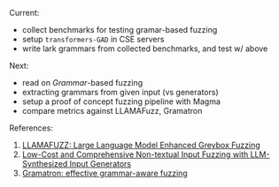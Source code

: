 Current:

- collect benchmarks for testing gramar-based fuzzing
- setup `transformers-GAD` in CSE servers
- write lark grammars from collected benchmarks, and test w/ above

Next:

- read on _Grammar_-based fuzzing
- extracting grammars from given input (vs generators)
- setup a proof of concept fuzzing pipeline with Magma
- compare metrics against LLAMAFuzz, Gramatron

References:

1. [LLAMAFUZZ: Large Language Model Enhanced Greybox Fuzzing](https://arxiv.org/abs/2406.07714)
2. [Low-Cost and Comprehensive Non-textual Input Fuzzing with LLM-Synthesized Input Generators](https://arxiv.org/abs/2501.19282)
3. [Gramatron: effective grammar-aware fuzzing](https://dl.acm.org/doi/10.1145/3460319.3464814)
